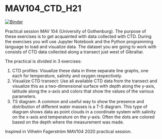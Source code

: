 # MAV104_CTD_H21

[![Binder](https://mybinder.org/badge_logo.svg)](https://mybinder.org/v2/gh/EstelFont/MAV104_CTD_H21/HEAD)

Practical session MAV 104 (University of Gothenburg). The purpose of these exercises is to get acquainted with data collected with CTD. During the exercises you will use Jupyter Notebook and the Python programming language to load and visualize data. The dataset you are going to work with consists of CTD data collected along a transect just west of Gibraltar.

The practical is divided in 3 exercises:
1. CTD profiles: Visualize these data in three separate line graphs, one each for temperature, salinity and oxygen respectively.
2. Visualize CTD transect: Use all available CTD data from the transect and visualize this as a two-dimensional surface with depth along the y-axis, latitude along the x-axis and colors that show the values of the various parameters. 
3. TS diagram: A common and useful way to show the presence and distribution of different water masses is a T-S diagram. This type of diagram shows data as point clouds in a coordinate system with salinity on the x-axis and temperature on the y-axis. Often the dots are colored based on the depth where the measurement was made.


Inspired in Vilhelm Fagerström MAV104 2020 practical session.
